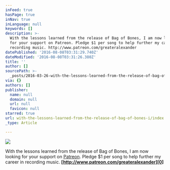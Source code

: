 ```yaml
---
inFeed: true
hasPage: true
inNav: true
inLanguage: null
keywords: []
description: >-
  With the lessons learned from the release of Bag of Bones, I am now looking
  for your support on Patreon. Pledge $1 per song to help further my career in
  recording music. http://www.patreon.com/greateralexander
datePublished: '2016-08-08T03:31:29.740Z'
dateModified: '2016-08-08T03:31:26.380Z'
title: ''
author: []
sourcePath: >-
  _posts/2016-03-26-with-the-lessons-learned-from-the-release-of-bag-of-bones-i.md
via: {}
authors: []
publisher:
  name: null
  domain: null
  url: null
  favicon: null
starred: true
url: with-the-lessons-learned-from-the-release-of-bag-of-bones-i/index.html
_type: Article

---
```

![](https://the-grid-user-content.s3-us-west-2.amazonaws.com/0d6ed4f3-3baa-4dd6-bac8-05d18d03ab45.gif)

With the lessons learned from the release of Bag of Bones, I am now looking for your support on [Patreon][0]. Pledge $1 per song to help further my career in recording music. **[http://www.patreon.com/greateralexander][0]**

[0]: http://www.patreon.com/greateralexander